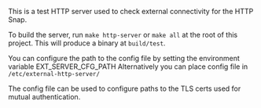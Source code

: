 This is a test HTTP server used to check external connectivity for the HTTP Snap.

To build the server, run `make http-server` or `make all` at the root of this project. This will produce a binary at `build/test`.

You can configure the path to the config file by setting the environment variable EXT_SERVER_CFG_PATH
Alternatively you can place config file in `/etc/external-http-server/`

The config file can be used to configure paths to the TLS certs used for mutual authentication.
